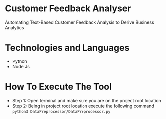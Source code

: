 # Customer Feedback Analyser
Automating Text-Based Customer Feedback Analysis to Derive Business Analytics

# Technologies and Languages
- Python
- Node Js

# How To Execute The Tool
- Step 1: Open terminal and make sure you are on the project root location
- Step 2: Being in project root location execute the following command
``
    python3 DataPreprocessor/DataPreprocessor.py
``
